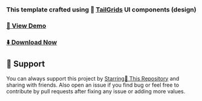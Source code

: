 
### This template crafted using 🥞 [TailGrids](https://tailgrids.com/) UI components (design)


### [🚀 View Demo](https://amititsolutions.netlify.app/)

### [⬇️ Download Now](https://github.com/prashant292/amititsolutions)


## 💙 Support
You can always support this project by [Starring🌟 This Repository](https://github.com/prashant292/amititsolutions) 
and sharing with friends. Also open an issue if you find bug or feel free to contribute by pull requests after fixing any issue or adding more values.
